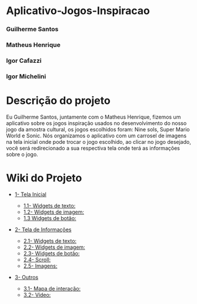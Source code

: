 # Aplicativo-Jogos-Inspiracao

### Guilherme Santos
### Matheus Henrique 
### Igor Cafazzi 
### Igor Michelini

# Descrição do projeto 
  Eu Guilherme Santos, juntamente com o Matheus Henrique, fizemos um aplicativo sobre os jogos inspiração usados no desenvolvimento do nosso jogo da amostra cultural, os jogos escolhidos foram: Nine sols, Super Mario World e Sonic. Nós organizamos o aplicativo com um carrosel de imagens na tela inicial onde pode trocar o jogo escolhido, ao clicar no jogo desejado, você será redirecionado a sua respectiva tela onde terá as informações sobre o jogo.

# Wiki do Projeto

- [1- Tela Inicial](https://github.com/Blackszz/Aplicativo-Jogos-Inspiracao/wiki/1%E2%80%90-Tela-inicial)
    - [1.1- Widgets de texto:](https://github.com/Blackszz/Aplicativo-Jogos-Inspiracao/wiki/1%E2%80%90-Tela-inicial#11--widgets-de-texto)
    - [1.2- Widgets de imagem:](https://github.com/Blackszz/Aplicativo-Jogos-Inspiracao/wiki/1%E2%80%90-Tela-inicial#12--widgets-de-imagem)
    - [1.3 Widgets de botão:](https://github.com/Blackszz/Aplicativo-Jogos-Inspiracao/wiki/1%E2%80%90-Tela-inicial#13-widgets-de-bot%C3%A3o)

- [2- Tela de Informações]()
    - [2.1- Widgets de texto:](https://github.com/Blackszz/Aplicativo-Jogos-Inspiracao/wiki/2%E2%80%90-Tela-de-Informa%C3%A7%C3%B5es#21--widgets-de-texto)
    - [2.2- Widgets de imagem:](https://github.com/Blackszz/Aplicativo-Jogos-Inspiracao/wiki/2%E2%80%90-Tela-de-Informa%C3%A7%C3%B5es#22--widgets-de-imagem)
    - [2.3- Widgets de botão:](https://github.com/Blackszz/Aplicativo-Jogos-Inspiracao/wiki/2%E2%80%90-Tela-de-Informa%C3%A7%C3%B5es#23--widgets-de-bot%C3%A3o)
    - [2.4- Scroll:](https://github.com/Blackszz/Aplicativo-Jogos-Inspiracao/wiki/2%E2%80%90-Tela-de-Informa%C3%A7%C3%B5es#24--scroll)
    - [2.5- Imagens:](https://github.com/Blackszz/Aplicativo-Jogos-Inspiracao/wiki/2%E2%80%90-Tela-de-Informa%C3%A7%C3%B5es#25--imagens)

- [3- Outros]()
    - [3.1- Mapa de interação:]()
    - [3.2- Vídeo:]()

